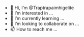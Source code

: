 - 👋 Hi, I’m @Traptrapaimhigelite
- 👀 I’m interested in ...
- 🌱 I’m currently learning ...
- 💞️ I’m looking to collaborate on ...
- 📫 How to reach me ...

<!---
Traptrapaimhigelite/Traptrapaimhigelite is a ✨ special ✨ repository because its `README.md` (this file) appears on your GitHub profile.
You can click the Preview link to take a look at your changes.
--->
